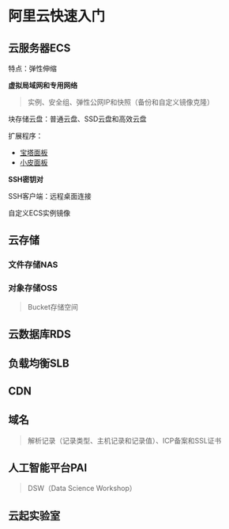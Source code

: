 # 阿里云快速入门

## 云服务器ECS

特点：弹性伸缩

**虚拟局域网和专用网络**

> 实例、安全组、弹性公网IP和快照（备份和自定义镜像克隆）

块存储云盘：普通云盘、SSD云盘和高效云盘

扩展程序：

- [宝塔面板](https://www.bt.cn/new/index.html)
- [小皮面板](https://www.xp.cn/)

**SSH密钥对**

SSH客户端：远程桌面连接

自定义ECS实例镜像

## 云存储

### 文件存储NAS

### 对象存储OSS

> Bucket存储空间


## 云数据库RDS

## 负载均衡SLB

## CDN

## 域名

> 解析记录（记录类型、主机记录和记录值）、ICP备案和SSL证书

## 人工智能平台PAI

> DSW（Data Science Workshop）


## 云起实验室
